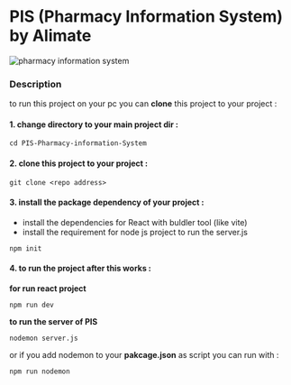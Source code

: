 # PIS (Pharmacy Information System) by Alimate
[url]: https://www.enterpriseappstoday.com/wp-content/uploads/2023/04/Pharmacy-Information-Systems-Market.jpg
![pharmacy information system][url]
### Description
to run this project on your pc you can __clone__ this project to your project : 
#### 1. change directory to your main project dir :
```
cd PIS-Pharmacy-information-System
```
#### 2. clone this project to your project : 
```
git clone <repo address>
```
#### 3. install the package dependency of your project : 
* install the dependencies for React with buldler tool (like vite)
* install the requirement for node js project to run the server.js
```
npm init
```

#### 4. to run the project after this works  : 
**for run react project**
```
npm run dev
```
**to run the server of PIS**
```
nodemon server.js
```
or if you add nodemon to your __pakcage.json__ as script you can run with :
```
npm run nodemon
```


